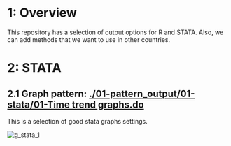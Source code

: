 # 1: Overview
This repository has a selection of output options for R and STATA. Also, we can add methods that we want to use in other countries.

# 2: STATA

## 2.1 Graph pattern:  [./01-pattern_output/01-stata/01-Time trend graphs.do](https://github.com/dime-worldbank/emergency-response-procurement/tree/main/01-pattern_output/01-stata) 
This is a selection of good stata graphs settings.
 
![g_stata_1](00-images/01-avg_winnners_example.png)